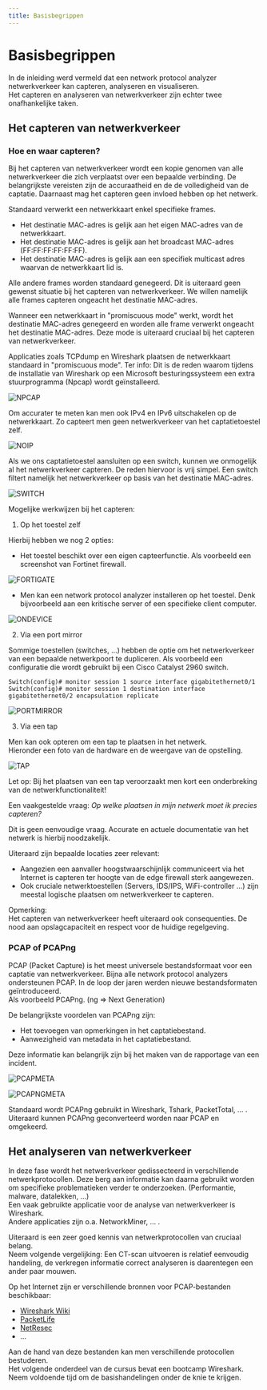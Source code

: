 ```yaml
---
title: Basisbegrippen
---
```


# Basisbegrippen

In de inleiding werd vermeld dat een network protocol analyzer netwerkverkeer kan capteren, analyseren en visualiseren.  
Het capteren en analyseren van netwerkverkeer zijn echter twee onafhankelijke taken.  

## Het capteren van netwerkverkeer

### Hoe en waar capteren?

Bij het capteren van netwerkverkeer wordt een kopie genomen van alle netwerkverkeer die zich verplaatst over een bepaalde verbinding. De belangrijkste vereisten zijn de accuraatheid en de de volledigheid van de captatie. Daarnaast mag het capteren geen invloed hebben op het netwerk.  

Standaard verwerkt een netwerkkaart enkel specifieke frames.
- Het destinatie MAC-adres is gelijk aan het eigen MAC-adres van de netwerkkaart.
- Het destinatie MAC-adres is gelijk aan het broadcast MAC-adres (FF:FF:FF:FF:FF:FF).
- Het destinatie MAC-adres is gelijk aan een specifiek multicast adres waarvan de netwerkkaart lid is.

Alle andere frames worden standaard genegeerd. Dit is uiteraard geen gewenst situatie bij het capteren van netwerkverkeer.
We willen namelijk alle frames capteren ongeacht het destinatie MAC-adres.  

Wanneer een netwerkkaart in "promiscuous mode" werkt, wordt het destinatie MAC-adres genegeerd en worden alle frame verwerkt ongeacht het destinatie MAC-adres. Deze mode is uiteraard cruciaal bij het capteren van netwerkverkeer.

Applicaties zoals TCPdump en Wireshark plaatsen de netwerkkaart standaard in "promiscuous mode".
Ter info: Dit is de reden waarom tijdens de installatie van Wireshark op een Microsoft besturingssysteem een extra stuurprogramma (Npcap) wordt geïnstalleerd.

![NPCAP](./assets/NPCAP.png)

Om accurater te meten kan men ook IPv4 en IPv6 uitschakelen op de netwerkkaart. Zo capteert men geen netwerkverkeer van het captatietoestel zelf.

![NOIP](./assets/NOIP.png)

Als we ons captatietoestel aansluiten op een switch, kunnen we onmogelijk al het netwerkverkeer capteren. De reden hiervoor is vrij simpel. Een switch filtert namelijk het netwerkverkeer op basis van het destinatie MAC-adres. 

![SWITCH](./assets/SWITCH.png)

Mogelijke werkwijzen bij het capteren:

1. Op het toestel zelf

Hierbij hebben we nog 2 opties:

- Het toestel beschikt over een eigen capteerfunctie. Als voorbeeld een screenshot van Fortinet firewall.  

![FORTIGATE](./assets/FORTIGATE.png)  

- Men kan een network protocol analyzer installeren op het toestel. Denk bijvoorbeeld aan een kritische server of een specifieke client computer.  

![ONDEVICE](./assets/ONDEVICE.png)  

2. Via een port mirror  

Sommige toestellen (switches, ...) hebben de optie om het netwerkverkeer van een bepaalde netwerkpoort te dupliceren.
Als voorbeeld een configuratie die wordt gebruikt bij een Cisco Catalyst 2960 switch.  

`Switch(config)# monitor session 1 source interface gigabitethernet0/1`  
`Switch(config)# monitor session 1 destination interface gigabitethernet0/2 encapsulation replicate`  

![PORTMIRROR](./assets/PORTMIRROR.png)  

3. Via een tap  

Men kan ook opteren om een tap te plaatsen in het netwerk.  
Hieronder een foto van de hardware en de weergave van de opstelling.  

![TAP](./assets/TAP.png)  

Let op: Bij het plaatsen van een tap veroorzaakt men kort een onderbreking van de netwerkfunctionaliteit!  

Een vaakgestelde vraag: _Op welke plaatsen in mijn netwerk moet ik precies capteren?_  

Dit is geen eenvoudige vraag. Accurate en actuele documentatie van het netwerk is hierbij noodzakelijk.  

Uiteraard zijn bepaalde locaties zeer relevant:  
- Aangezien een aanvaller hoogstwaarschijnlijk communiceert via het Internet is capteren ter hoogte van de edge firewall sterk aangewezen.
- Ook cruciale netwerktoestellen (Servers, IDS/IPS, WiFi-controller ...) zijn meestal logische plaatsen om netwerkverkeer te capteren.

Opmerking:  
Het capteren van netwerkverkeer heeft uiteraard ook consequenties. De nood aan opslagcapaciteit en respect voor de huidige regelgeving.  

### PCAP of PCAPng

PCAP (Packet Capture) is het meest universele bestandsformaat voor een captatie van netwerkverkeer. Bijna alle network protocol analyzers ondersteunen PCAP. In de loop der jaren werden nieuwe bestandsformaten geïntroduceerd.  
Als voorbeeld PCAPng. (ng => Next Generation)  

De belangrijkste voordelen van PCAPng zijn:
- Het toevoegen van opmerkingen in het captatiebestand.
- Aanwezigheid van metadata in het captatiebestand.

Deze informatie kan belangrijk zijn bij het maken van de rapportage van een incident.

![PCAPMETA](./assets/PCAPMETA.png)  

![PCAPNGMETA](./assets/PCAPNGMETA.png)  

Standaard wordt PCAPng gebruikt in Wireshark, Tshark, PacketTotal, ... .  
Uiteraard kunnen PCAPng geconverteerd worden naar PCAP en omgekeerd.  

## Het analyseren van netwerkverkeer

In deze fase wordt het netwerkverkeer gedissecteerd in verschillende netwerkprotocollen. Deze berg aan informatie kan daarna gebruikt worden om specifieke problematieken verder te onderzoeken. (Performantie, malware, datalekken, ...)  
Een vaak gebruikte applicatie voor de analyse van netwerkverkeer is Wireshark.  
Andere applicaties zijn o.a. NetworkMiner, ... .  

Uiteraard is een zeer goed kennis van netwerkprotocollen van cruciaal belang.  
Neem volgende vergelijking: Een CT-scan uitvoeren is relatief eenvoudig handeling, de verkregen informatie correct analyseren is daarentegen een ander paar mouwen.

Op het Internet zijn er verschillende bronnen voor PCAP-bestanden beschikbaar:
- [Wireshark Wiki](https://gitlab.com/wireshark/wireshark/-/wikis/SampleCaptures)
- [PacketLife](https://packetlife.net/captures)
- [NetResec](https://www.netresec.com/?page=PcapFiles)
- ...

Aan de hand van deze bestanden kan men verschillende protocollen bestuderen.  
Het volgende onderdeel van de cursus bevat een bootcamp Wireshark. Neem voldoende tijd om de basishandelingen onder de knie te krijgen.  





